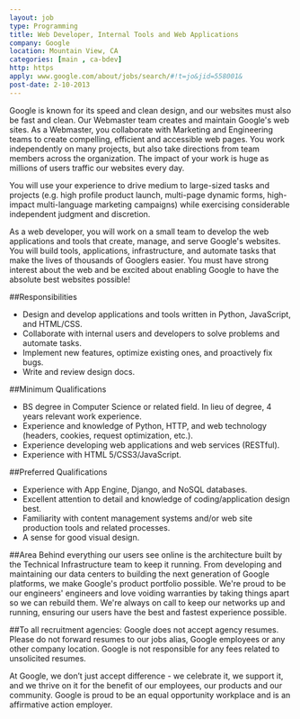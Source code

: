 ```yaml
---
layout: job
type: Programming
title: Web Developer, Internal Tools and Web Applications
company: Google
location: Mountain View, CA
categories: [main , ca-bdev]
http: https
apply: www.google.com/about/jobs/search/#!t=jo&jid=558001&
post-date: 2-10-2013
---
```


Google is known for its speed and clean design, and our websites must also be fast and clean. Our Webmaster team creates and maintain Google's web sites. As a Webmaster, you collaborate with Marketing and Engineering teams to create compelling, efficient and accessible web pages. You work independently on many projects, but also take directions from team members across the organization. The impact of your work is huge as millions of users traffic our websites every day.

You will use your experience to drive medium to large-sized tasks and projects (e.g. high profile product launch, multi-page dynamic forms, high-impact multi-language marketing campaigns) while exercising considerable independent judgment and discretion.

As a web developer, you will work on a small team to develop the web applications and tools that create, manage, and serve Google's websites. You will build tools, applications, infrastructure, and automate tasks that make the lives of thousands of Googlers easier. You must have strong interest about the web and be excited about enabling Google to have the absolute best websites possible!

##Responsibilities
* Design and develop applications and tools written in Python, JavaScript, and HTML/CSS.
* Collaborate with internal users and developers to solve problems and automate tasks.
* Implement new features, optimize existing ones, and proactively fix bugs.
* Write and review design docs.

##Minimum Qualifications
* BS degree in Computer Science or related field. In lieu of degree, 4 years relevant work experience.
* Experience and knowledge of Python, HTTP, and web technology (headers, cookies, request optimization, etc.).
* Experience developing web applications and web services (RESTful).
* Experience with HTML 5/CSS3/JavaScript.

##Preferred Qualifications
* Experience with App Engine, Django, and NoSQL databases.
* Excellent attention to detail and knowledge of coding/application design best.
* Familiarity with content management systems and/or web site production tools and related processes.
* A sense for good visual design.

##Area
Behind everything our users see online is the architecture built by the Technical Infrastructure team to keep it running. From developing and maintaining our data centers to building the next generation of Google platforms, we make Google's product portfolio possible. We're proud to be our engineers' engineers and love voiding warranties by taking things apart so we can rebuild them. We're always on call to keep our networks up and running, ensuring our users have the best and fastest experience possible.

##To all recruitment agencies:
Google does not accept agency resumes. Please do not forward resumes to our jobs alias, Google employees or any other company location. Google is not responsible for any fees related to unsolicited resumes.

At Google, we don’t just accept difference - we celebrate it, we support it, and we thrive on it for the benefit of our employees, our products and our community. Google is proud to be an equal opportunity workplace and is an affirmative action employer.